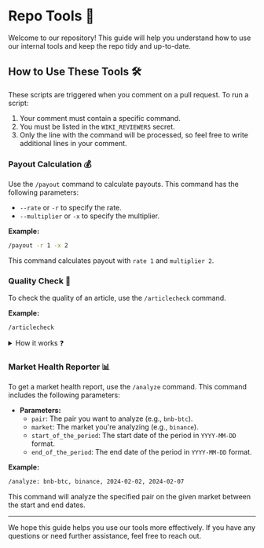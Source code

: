 # Repo Tools 🚀

Welcome to our repository! This guide will help you understand how to use our internal tools and keep the repo tidy and up-to-date.

## How to Use These Tools 🛠️

These scripts are triggered when you comment on a pull request. To run a script:

1. Your comment must contain a specific command.
2. You must be listed in the `WIKI_REVIEWERS` secret.
3. Only the line with the command will be processed, so feel free to write additional lines in your comment.

### Payout Calculation 💰

Use the `/payout` command to calculate payouts. This command has the following parameters:

- `--rate` or `-r` to specify the rate.
- `--multiplier` or `-x` to specify the multiplier.

**Example:**

```bash
/payout -r 1 -x 2
```

This command calculates payout with `rate 1` and `multiplier 2`.

### Quality Check 🧐

To check the quality of an article, use the `/articlecheck` command.

**Example:**

```bash
/articlecheck
```

<details>
  <summary>How it works ❓</summary>
  This script extracts the diff from the pull request, sends it to an AI service, and generates a comment based on the AI response. The process runs in the GitHub Actions environment and uses the Claude model with retriever functions and GPT for text comparison.
</details>

### Market Health Reporter 📊

To get a market health report, use the `/analyze` command. This command includes the following parameters:

- **Parameters:**
  - `pair`: The pair you want to analyze (e.g., `bnb-btc`).
  - `market`: The market you're analyzing (e.g., `binance`).
  - `start_of_the_period`: The start date of the period in `YYYY-MM-DD` format.
  - `end_of_the_period`: The end date of the period in `YYYY-MM-DD` format.

**Example:**

```bash
/analyze: bnb-btc, binance, 2024-02-02, 2024-02-07
```

This command will analyze the specified pair on the given market between the start and end dates.

---

We hope this guide helps you use our tools more effectively. If you have any questions or need further assistance, feel free to reach out.

